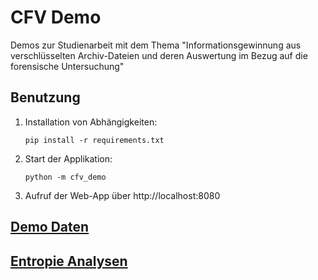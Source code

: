 # CFV Demo

Demos zur Studienarbeit mit dem Thema "Informationsgewinnung aus verschlüsselten Archiv-Dateien und deren Auswertung im
Bezug auf die forensische Untersuchung"

## Benutzung

1) Installation von Abhängigkeiten:
    ```shell
    pip install -r requirements.txt
    ```
2) Start der Applikation:
    ```shell
    python -m cfv_demo
    ```
3) Aufruf der Web-App über http://localhost:8080

## [Demo Daten](./docs/demo_data.md)

## [Entropie Analysen](./docs/entropy_analysis.md)
